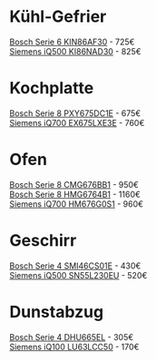 # Kühl-Gefrier

[Bosch Serie 6 KIN86AF30](https://geizhals.at/bosch-serie-6-kin86af30-a855114.html) - 725€  
[Siemens iQ500 KI86NAD30](https://geizhals.at/siemens-iq500-ki86nad30-a914287.html) - 825€  

# Kochplatte

[Bosch Serie 8 PXY675DC1E](https://geizhals.at/bosch-serie-8-pxy675dc1e-induktionskochfeld-autark-a1320327.html) - 675€  
[Siemens iQ700 EX675LXE3E](https://geizhals.at/siemens-iq700-ex675lxe3e-induktionskochfeld-autark-a1525013.html) - 760€  

# Ofen

[Bosch Serie 8 CMG676BB1](https://geizhals.at/bosch-serie-8-cmg676bb1-backofen-mit-mikrowelle-a1384782.html) - 950€  
[Bosch Serie 8 HMG6764B1](https://geizhals.at/bosch-serie-8-hmg6764b1-backofen-mit-mikrowelle-a1226696.html) - 1160€  
[Siemens iQ700 HM676G0S1](https://geizhals.at/siemens-iq700-hm676g0s1-backofen-mit-mikrowelle-a1208441.html) - 960€  

# Geschirr

[Bosch Serie 4 SMI46CS01E](https://geizhals.at/bosch-serie-4-smi46cs01e-a1518556.html) - 430€  
[Siemens iQ500 SN55L230EU](https://geizhals.at/siemens-iq500-sn558s00ie-a1530165.html) - 520€

# Dunstabzug

[Bosch Serie 4 DHU665EL](https://geizhals.at/bosch-serie-4-dhu665el-unterbau-dunstabzugshaube-a1900626.html) - 305€  
[Siemens iQ100 LU63LCC50](https://geizhals.at/siemens-iq100-lu63lcc50-unterbau-dunstabzugshaube-a1541644.html) - 170€
